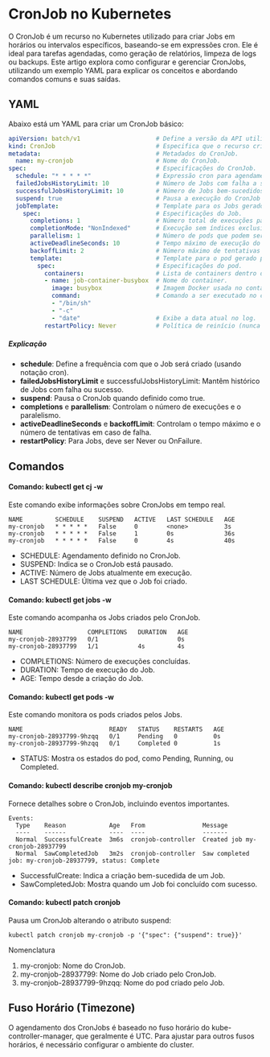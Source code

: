 # CronJob no Kubernetes

O CronJob é um recurso no Kubernetes utilizado para criar Jobs em horários ou intervalos específicos, baseando-se em expressões cron. Ele é ideal para tarefas agendadas, como geração de relatórios, limpeza de logs ou backups. Este artigo explora como configurar e gerenciar CronJobs, utilizando um exemplo YAML para explicar os conceitos e abordando comandos comuns e suas saídas.

## YAML

Abaixo está um YAML para criar um CronJob básico:
```yaml
apiVersion: batch/v1                     # Define a versão da API utilizada para CronJobs.
kind: CronJob                            # Especifica que o recurso criado será um CronJob.
metadata:                                # Metadados do CronJob.
  name: my-cronjob                       # Nome do CronJob.
spec:                                    # Especificações do CronJob.
  schedule: "* * * * *"                  # Expressão cron para agendamento (neste caso, a cada minuto).
  failedJobsHistoryLimit: 10             # Número de Jobs com falha a serem mantidos no histórico.
  successfulJobsHistoryLimit: 10         # Número de Jobs bem-sucedidos a serem mantidos no histórico.
  suspend: true                          # Pausa a execução do CronJob se definido como true.
  jobTemplate:                           # Template para os Jobs gerados pelo CronJob.
    spec:                                # Especificações do Job.
      completions: 1                     # Número total de execuções para completar o Job. (pod lançados)
      completionMode: "NonIndexed"       # Execução sem índices exclusivos para os pods.
      parallelism: 1                     # Número de pods que podem ser executados simultaneamente.
      activeDeadlineSeconds: 10          # Tempo máximo de execução do Job (em segundos).
      backoffLimit: 2                    # Número máximo de tentativas de reexecução em caso de falha.
      template:                          # Template para o pod gerado pelo Job.
        spec:                            # Especificações do pod.
          containers:                    # Lista de containers dentro do pod.
          - name: job-container-busybox  # Nome do container.
            image: busybox               # Imagem Docker usada no container.
            command:                     # Comando a ser executado no container.
            - "/bin/sh"
            - "-c"
            - "date"                     # Exibe a data atual no log.
          restartPolicy: Never           # Política de reinício (nunca reiniciar o container).
```
##### Explicação
 - **schedule**: Define a frequência com que o Job será criado (usando notação cron).
 - **failedJobsHistoryLimit** e successfulJobsHistoryLimit: Mantêm histórico de Jobs com falha ou sucesso.
 - **suspend**: Pausa o CronJob quando definido como true.
 - **completions** e **parallelism**: Controlam o número de execuções e o paralelismo.
 - **activeDeadlineSeconds** e **backoffLimit**: Controlam o tempo máximo e o número de tentativas em caso de falha.
 - **restartPolicy**: Para Jobs, deve ser Never ou OnFailure.

## Comandos

#### Comando: kubectl get cj -w

Este comando exibe informações sobre CronJobs em tempo real.
```
NAME         SCHEDULE    SUSPEND   ACTIVE   LAST SCHEDULE   AGE
my-cronjob   * * * * *   False     0        <none>          3s
my-cronjob   * * * * *   False     1        0s              36s
my-cronjob   * * * * *   False     0        4s              40s
```
 - SCHEDULE: Agendamento definido no CronJob.
 - SUSPEND: Indica se o CronJob está pausado.
 - ACTIVE: Número de Jobs atualmente em execução.
 - LAST SCHEDULE: Última vez que o Job foi criado.

#### Comando: kubectl get jobs -w

Este comando acompanha os Jobs criados pelo CronJob.
```
NAME                  COMPLETIONS   DURATION   AGE
my-cronjob-28937799   0/1                      0s
my-cronjob-28937799   1/1           4s         4s
```
 - COMPLETIONS: Número de execuções concluídas.
 - DURATION: Tempo de execução do Job.
 - AGE: Tempo desde a criação do Job.

#### Comando: kubectl get pods -w

Este comando monitora os pods criados pelos Jobs.
```
NAME                        READY   STATUS    RESTARTS   AGE
my-cronjob-28937799-9hzqq   0/1     Pending   0          0s
my-cronjob-28937799-9hzqq   0/1     Completed 0          1s
```
 - STATUS: Mostra os estados do pod, como Pending, Running, ou Completed.

#### Comando: kubectl describe cronjob my-cronjob

Fornece detalhes sobre o CronJob, incluindo eventos importantes.
```
Events:
  Type    Reason            Age   From                Message
  ----    ------            ----  ----                -------
  Normal  SuccessfulCreate  3m6s  cronjob-controller  Created job my-cronjob-28937799
  Normal  SawCompletedJob   3m2s  cronjob-controller  Saw completed job: my-cronjob-28937799, status: Complete
```
 - SuccessfulCreate: Indica a criação bem-sucedida de um Job.
 - SawCompletedJob: Mostra quando um Job foi concluído com sucesso.

#### Comando: kubectl patch cronjob

Pausa um CronJob alterando o atributo suspend:

```kubectl patch cronjob my-cronjob -p '{"spec": {"suspend": true}}'```

Nomenclatura
1. my-cronjob: Nome do CronJob.
2. my-cronjob-28937799: Nome do Job criado pelo CronJob.
3. my-cronjob-28937799-9hzqq: Nome do pod criado pelo Job.

## Fuso Horário (Timezone)

O agendamento dos CronJobs é baseado no fuso horário do kube-controller-manager, que geralmente é UTC. Para ajustar para outros fusos horários, é necessário configurar o ambiente do cluster.

